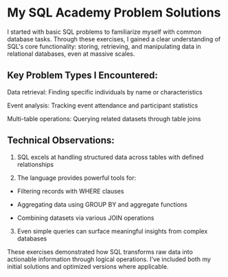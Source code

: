 # My SQL Academy Problem Solutions

I started with basic SQL problems to familiarize myself with common database tasks. Through these exercises, I gained a clear understanding of SQL's core functionality: storing, retrieving, and manipulating data in relational databases, even at massive scales.

## Key Problem Types I Encountered:
Data retrieval: Finding specific individuals by name or characteristics

Event analysis: Tracking event attendance and participant statistics

Multi-table operations: Querying related datasets through table joins

## Technical Observations:
1. SQL excels at handling structured data across tables with defined relationships

2. The language provides powerful tools for:

- Filtering records with WHERE clauses

- Aggregating data using GROUP BY and aggregate functions

- Combining datasets via various JOIN operations

3. Even simple queries can surface meaningful insights from complex databases

These exercises demonstrated how SQL transforms raw data into actionable information through logical operations. I've included both my initial solutions and optimized versions where applicable.

